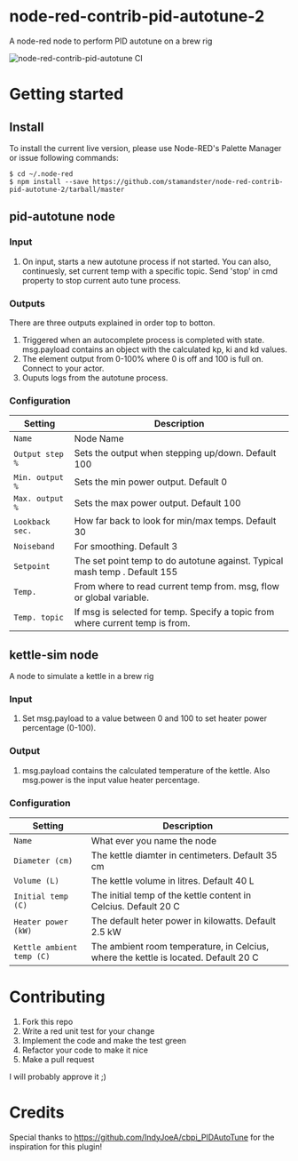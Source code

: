 # node-red-contrib-pid-autotune-2

A node-red node to perform PID autotune on a brew rig

![node-red-contrib-pid-autotune CI](https://github.com/enorfelt/node-red-contrib-pid-autotune/workflows/node-red-contrib-pid-autotune%20CI/badge.svg)

# Getting started

## Install

To install the current live version, please use Node-RED's Palette Manager or issue following commands:  
```
$ cd ~/.node-red  
$ npm install --save https://github.com/stamandster/node-red-contrib-pid-autotune-2/tarball/master
```

## pid-autotune node

### Input

1. On input, starts a new autotune process if not started. You can also, continuesly, set current temp with a specific topic. Send 'stop' in cmd property to stop current auto tune process.

### Outputs

There are three outputs explained in order top to botton.

1. Triggered when an autocomplete process is completed with state. msg.payload contains an object with the calculated kp, ki and kd values.
2. The element output from 0-100% where 0 is off and 100 is full on. Connect to your actor.
3. Ouputs logs from the autotune process.

### Configuration

| Setting           | Description                                                                  |
| ----------------- | -----------------------------------------------------------------------------|
| `Name`            | Node Name                                                                    |
| `Output step %`   | Sets the output when stepping up/down. Default 100                           |
| `Min. output %`   | Sets the min power output. Default 0                                         |
| `Max. output %`   | Sets the max power output. Default 100                                       |
| `Lookback sec.`   | How far back to look for min/max temps. Default 30                           |
| `Noiseband`       | For smoothing. Default 3                                                     |
| `Setpoint`        | The set point temp to do autotune against. Typical mash temp . Default 155   |
| `Temp.`           | From where to read current temp from. msg, flow or global variable.          |
| `Temp. topic`     | If msg is selected for temp. Specify a topic from where current temp is from.|

## kettle-sim node

A node to simulate a kettle in a brew rig

### Input

1. Set msg.payload to a value between 0 and 100 to set heater power percentage (0-100).

### Output

1. msg.payload contains the calculated temperature of the kettle. Also msg.power is the input value heater percentage.

### Configuration

| Setting                  | Description                                                                        |
| ------------------------ | -----------------------------------------------------------------------------------|
| `Name`                   | What ever you name the node                                                        |
| `Diameter (cm)`          | The kettle diamter in centimeters. Default 35 cm                                   |
| `Volume (L)`             | The kettle volume in litres. Default 40 L                                          |
| `Initial temp (C)`       | The initial temp of the kettle content in Celcius. Default 20 C                    |
| `Heater power (kW)`      | The default heter power in kilowatts. Default 2.5 kW                               |
| `Kettle ambient temp (C)`| The ambient room temperature, in Celcius, where the kettle is located. Default 20 C|

# Contributing

1. Fork this repo
2. Write a red unit test for your change
3. Implement the code and make the test green
4. Refactor your code to make it nice
5. Make a pull request

I will probably approve it ;)

# Credits

Special thanks to https://github.com/IndyJoeA/cbpi_PIDAutoTune for the inspiration for this plugin!
